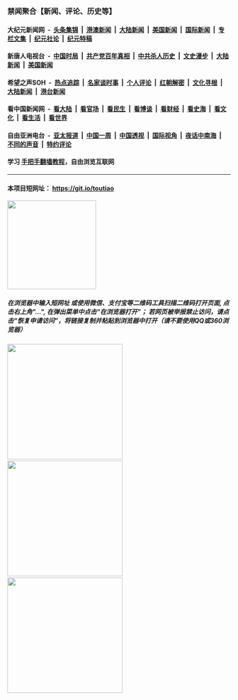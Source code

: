 ### 禁闻聚合【新闻、评论、历史等】

#### 大纪元新闻网 &nbsp;-&nbsp; [头条集锦](indexes/E头条集锦.md?t=02110255) &nbsp;|&nbsp; [港澳新闻](indexes/E港澳新闻.md?t=02110255)  &nbsp;|&nbsp; [大陆新闻](indexes/E大陆新闻.md?t=02110255) &nbsp;|&nbsp; [美国新闻](indexes/E美国新闻.md?t=02110255) &nbsp;|&nbsp; [国际新闻](indexes/E国际新闻.md?t=02110255) &nbsp;|&nbsp; [专栏文集](indexes/E专栏文集.md?t=02110255) &nbsp;|&nbsp; [纪元社论](indexes/E纪元社论.md?t=02110255) &nbsp;|&nbsp; [纪元特稿](indexes/E纪元特稿.md?t=02110255) 

#### 新唐人电视台 &nbsp;-&nbsp; [中国时局](indexes/N中国时局.md?t=02110255) &nbsp;|&nbsp; [共产党百年真相](indexes/N共产党百年真相.md?t=02110255) &nbsp;|&nbsp; [中共杀人历史](indexes/N中共杀人历史.md?t=02110255) &nbsp;|&nbsp; [文史漫步](indexes/N文史漫步.md?t=02110255) &nbsp;|&nbsp; [大陆新闻](indexes/N大陆新闻.md?t=02110255) &nbsp;|&nbsp; [美国新闻](indexes/N美国新闻.md?t=02110255)

#### 希望之声SOH &nbsp;-&nbsp; [热点追踪](indexes/H热点追踪.md?t=02110255) &nbsp;|&nbsp; [名家谈时事](indexes/H名家谈时事.md?t=02110255) &nbsp;|&nbsp; [个人评论](indexes/H个人评论.md?t=02110255)  &nbsp;|&nbsp; [红朝解密](indexes/H红朝解密.md?t=02110255) &nbsp;|&nbsp; [文化寻根](indexes/H文化寻根.md?t=02110255) &nbsp;|&nbsp; [大陆新闻](indexes/H大陆新闻.md?t=02110255) &nbsp;|&nbsp; [港台新闻](indexes/H港台新闻.md?t=02110255)

#### 看中国新闻网 &nbsp;-&nbsp; [看大陆](indexes/S看大陆.md?t=02110255) &nbsp;|&nbsp; [看官场](indexes/S看官场.md?t=02110255) &nbsp;|&nbsp; [看民生](indexes/S看民生.md?t=02110255)  &nbsp;|&nbsp; [看博谈](indexes/S看博谈.md?t=02110255) &nbsp;|&nbsp; [看财经](indexes/S看财经.md?t=02110255) &nbsp;|&nbsp; [看史海](indexes/S看史海.md?t=02110255) &nbsp;|&nbsp; [看文化](indexes/S看文化.md?t=02110255) &nbsp;|&nbsp; [看生活](indexes/S看生活.md?t=02110255) &nbsp;|&nbsp; [看世界](indexes/S看世界.md?t=02110255)

#### 自由亚洲电台 &nbsp;-&nbsp; [亚太报道](indexes/R亚太报道.md?t=02110255) &nbsp;|&nbsp; [中国一周](indexes/R中国一周.md?t=02110255) &nbsp;|&nbsp; [中国透视](indexes/R中国透视.md?t=02110255)  &nbsp;|&nbsp; [国际视角](indexes/R国际视角.md?t=02110255) &nbsp;|&nbsp; [夜话中南海](indexes/R夜话中南海.md?t=02110255) &nbsp;|&nbsp; [不同的声音](indexes/R不同的声音.md?t=02110255) &nbsp;|&nbsp; [特约评论](indexes/R特约评论.md?t=02110255)

#### 学习 [手把手翻墙教程](https://github.com/gfw-breaker/guides/wiki)，自由浏览互联网

----

#### 本项目短网址： https://git.io/toutiao
<img src="https://raw.githubusercontent.com/gfw-breaker/banned-news/master/scripts/img/qr.png" width="200px"/>  

##### 在浏览器中输入短网址 或使用微信、支付宝等二维码工具扫描二维码打开页面, 点击右上角"...", 在弹出菜单中点击“在浏览器打开”； 若网页被举报禁止访问，请点击“恢复申请访问”，将链接复制并粘贴到浏览器中打开（请不要使用QQ或360浏览器）

<img src="https://raw.githubusercontent.com/gfw-breaker/banned-news/master/scripts/img/1.png" width="260px"/> &nbsp; <img src="https://raw.githubusercontent.com/gfw-breaker/banned-news/master/scripts/img/2.png" width="260px"/> &nbsp; <img src="https://raw.githubusercontent.com/gfw-breaker/banned-news/master/scripts/img/3.png" width="260px"/>
